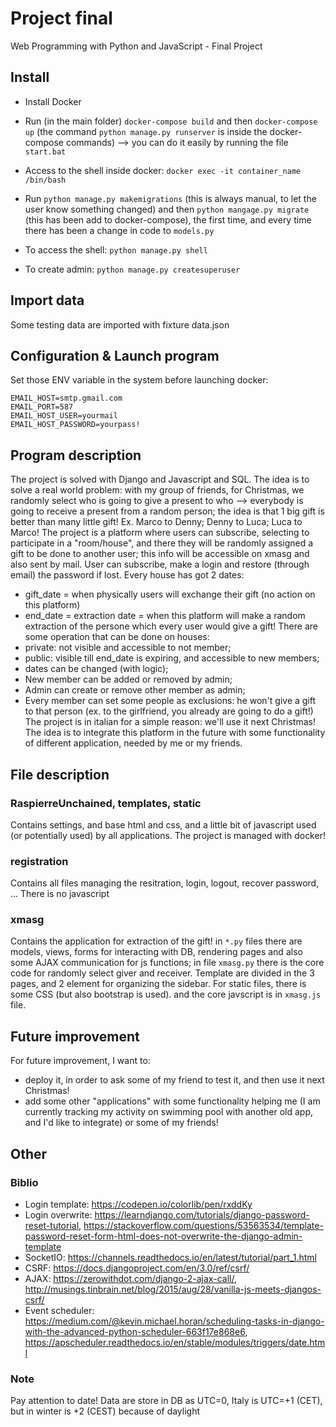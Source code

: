 # Project final

Web Programming with Python and JavaScript - Final Project

## Install
- Install Docker
- Run (in the main folder) `docker-compose build` and then `docker-compose up` (the command `python manage.py runserver` is inside the docker-compose commands)
--> you can do it easily by running the file `start.bat`
- Access to the shell inside docker: `docker exec -it container_name /bin/bash`
- Run `python manage.py makemigrations` (this is always manual, to let the user know something changed) and then `python mangage.py migrate` (this has been add to docker-compose), the first time, and every time there has been a change in code to `models.py`

- To access the shell: `python manage.py shell`
- To create admin: `python manage.py createsuperuser`


## Import data
Some testing data are imported with fixture data.json


## Configuration & Launch program
Set those ENV variable in the system before launching docker:
```
EMAIL_HOST=smtp.gmail.com
EMAIL_PORT=587
EMAIL_HOST_USER=yourmail
EMAIL_HOST_PASSWORD=yourpass!
```


## Program description
The project is solved with Django and Javascript and SQL.
The idea is to solve a real world problem: with my group of friends, for Christmas, we randomly select who is going to give a present to who --> everybody is going to receive a present from a random person; the idea is that 1 big gift is better than many little gift! Ex. Marco to Denny; Denny to Luca; Luca to Marco!
The project is a platform where users can subscribe, selecting to participate in a "room/house", and there they will be randomly assigned a gift to be done to another user; this info will be accessible on xmasg and also sent by mail.
User can subscribe, make a login and restore (through email) the password if lost.
Every house has got 2 dates:
- gift_date = when physically users will exchange their gift (no action on this platform)
- end_date = extraction date = when this platform will make a random extraction of the persone which every user would give a gift!
There are some operation that can be done on houses:
- private: not visible and accessible to not member;
- public: visible till end_date is expiring, and accessible to new members;
- dates can be changed (with logic);
- New member can be added or removed by admin;
- Admin can create or remove other member as admin;
- Every member can set some people as exclusions: he won't give a gift to that person (ex. to the girlfriend, you already are going to do a gift!)
The project is in italian for a simple reason: we'll use it next Christmas! 
The idea is to integrate this platform in the future with some functionality of different application, needed by me or my friends.


## File description
### RaspierreUnchained, templates, static
Contains settings, and base html and css, and a little bit of javascript used (or potentially used) by all applications.
The project is managed with docker!

### registration
Contains all files managing the resitration, login, logout, recover password, ...
There is no javascript

### xmasg
Contains the application for extraction of the gift!
in `*.py` files there are models, views, forms for interacting with DB, rendering pages and also some AJAX communication for js functions; in file `xmasg.py` there is the core code for randomly select giver and receiver. Template are divided in the 3 pages, and 2 element for organizing the sidebar. For static files, there is some CSS (but also bootstrap is used). and the core javscript is in `xmasg.js` file.


## Future improvement
For future improvement, I want to:
- deploy it, in order to ask some of my friend to test it, and then use it next Christmas!
- add some other "applications" with some functionality helping me (I am currently tracking my activity on swimming pool with another old app, and I'd like to integrate) or some of my friends!


## Other

### Biblio
- Login template: https://codepen.io/colorlib/pen/rxddKy
- Login overwrite: https://learndjango.com/tutorials/django-password-reset-tutorial, 
https://stackoverflow.com/questions/53563534/template-password-reset-form-html-does-not-overwrite-the-django-admin-template
- SocketIO: https://channels.readthedocs.io/en/latest/tutorial/part_1.html
- CSRF: https://docs.djangoproject.com/en/3.0/ref/csrf/
- AJAX: https://zerowithdot.com/django-2-ajax-call/, http://musings.tinbrain.net/blog/2015/aug/28/vanilla-js-meets-djangos-csrf/
- Event scheduler: https://medium.com/@kevin.michael.horan/scheduling-tasks-in-django-with-the-advanced-python-scheduler-663f17e868e6, https://apscheduler.readthedocs.io/en/stable/modules/triggers/date.html

### Note
Pay attention to date!
Data are store in DB as UTC=0, Italy is UTC=+1 (CET), but in winter is +2 (CEST) because of daylight